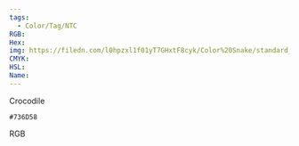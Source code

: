 ```yaml
---
tags:
  - Color/Tag/NTC
RGB:
Hex:
img: https://filedn.com/l0hpzxl1f01yT7GHxtF8cyk/Color%20Snake/standard_csv_to_svg/736D58.svg
CMYK:
HSL:
Name:
---
```

Crocodile
```palette
#736D58
```
RGB
